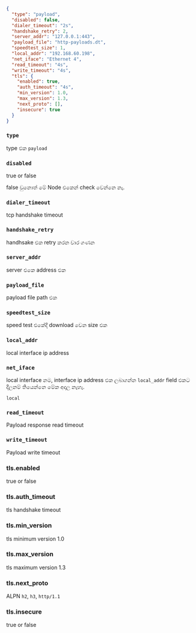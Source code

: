 ```json
{
  "type": "payload",
  "disabled": false,
  "dialer_timeout": "2s",
  "handshake_retry": 2,
  "server_addr": "127.0.0.1:443",
  "payload_file": "http-payloads.dt",
  "speedtest_size": 1,
  "local_addr": "192.168.60.198",
  "net_iface": "Ethernet 4",
  "read_timeout": "4s",
  "write_timeout": "4s",
  "tls": {
    "enabled": true,
    "auth_timeout": "4s",
    "min_version": 1.0,
    "max_version": 1.3,
    "next_proto": [],
    "insecure": true
  }
}
```

### `type`

type එක `payload`

### `disabled`

true or false

false වුනොත් මේ Node එකෙන් check වෙන්නෙ නැ.

### `dialer_timeout`

tcp handshake timeout

### `handshake_retry`

handhsake එක retry කරන වාර ගණන

### `server_addr`

server එකෙ address එක

### `payload_file`

payload file path එක

### `speedtest_size`

speed test එකේදි download වෙන size එක

### `local_addr`

local interface ip address

### `net_iface`

local interface නම, interface ip address එක ලබාගන්න `local_addr` field එකට දීලනම් තියෙන්නෙ මේක අදාල නැහැ.

`local`

### `read_timeout`

Payload response read timeout

### `write_timeout`

Payload write timeout

### tls.enabled

true or false

### tls.auth_timeout

tls handshake timeout

### tls.min_version

tls minimum version 1.0

### tls.max_version

tls maximum version 1.3

### tls.next_proto

ALPN `h2`, `h3`, `http/1.1`

### tls.insecure

true or false
